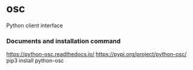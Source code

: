# osc
Python client interface

### Documents and installation command
https://python-osc.readthedocs.io/
https://pypi.org/project/python-osc/
pip3 install python-osc
